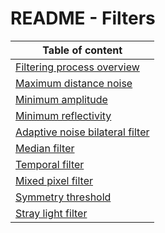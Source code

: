# README - Filters

| Table of content|
|-|
| [Filtering process overview](Parameters/Filters/bilateralFilter.md)|
| [Maximum distance noise](Filters/maxDistNoise.md)|
| [Minimum amplitude](Filters/minAmplitude.md)|
| [Minimum reflectivity](Filters/minReflectivity.md)|
| [Adaptive noise bilateral filter](/Filters/bilateralFilter.md)|
| [Median filter](Filters/median.md)|
| [Temporal filter](Filters/temporalFilter.md)|
| [Mixed pixel filter](Filters/mixedPixelFilter.md)|
| [Symmetry threshold](Filters/symmetryThreshold.md)|
| [Stray light filter](Filters/strayLight.md)|
